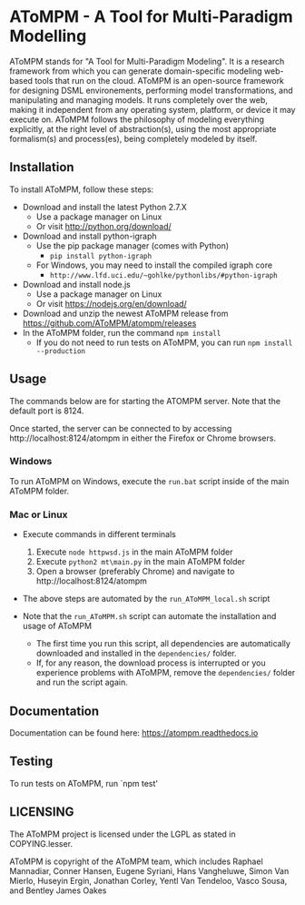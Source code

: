 # AToMPM - A Tool for Multi-Paradigm Modelling

AToMPM stands for "A Tool for Multi-Paradigm Modeling". It is a research framework from which you can generate domain-specific modeling web-based tools that run on the cloud. AToMPM is an open-source framework for designing DSML environements, performing model transformations, and manipulating and managing models. It runs completely over the web, making it independent from any operating system, platform, or device it may execute on. AToMPM follows the philosophy of modeling everything explicitly, at the right level of abstraction(s), using the most appropriate formalism(s) and process(es), being completely modeled by itself.

## Installation

To install AToMPM, follow these steps:
* Download and install the latest Python 2.7.X
    * Use a package manager on Linux
    * Or visit http://python.org/download/
* Download and install python-igraph
    * Use the pip package manager (comes with Python)
        * `pip install python-igraph`
    * For Windows, you may need to install the compiled igraph core
        * `http://www.lfd.uci.edu/~gohlke/pythonlibs/#python-igraph`
* Download and install node.js
    * Use a package manager on Linux
    * Or visit https://nodejs.org/en/download/
* Download and unzip the newest AToMPM release from https://github.com/AToMPM/atompm/releases
* In the AToMPM folder, run the command `npm install`
    * If you do not need to run tests on AToMPM, you can run `npm install --production`

## Usage

The commands below are for starting the ATOMPM server. Note that the default port is 8124.

Once started, the server can be connected to by accessing http://localhost:8124/atompm in either the Firefox or Chrome browsers.

### Windows
To run AToMPM on Windows, execute the `run.bat` script inside of the main AToMPM folder.

### Mac or Linux
* Execute commands in different terminals
    1. Execute `node httpwsd.js` in the main AToMPM folder
    2. Execute `python2 mt\main.py` in the main AToMPM folder
    3. Open a browser (preferably Chrome) and navigate to http://localhost:8124/atompm

* The above steps are automated by the `run_AToMPM_local.sh` script
* Note that the `run_AToMPM.sh` script can automate the installation and usage of AToMPM
    * The first time you run this script, all dependencies are automatically downloaded and installed in the `dependencies/` folder.
    * If, for any reason, the download process is interrupted or you experience problems with AToMPM, remove the `dependencies/` folder and run the script again.


## Documentation
Documentation can be found here: https://atompm.readthedocs.io

## Testing
To run tests on AToMPM, run `npm test'

## LICENSING
The AToMPM project is licensed under the LGPL as stated in COPYING.lesser.

AToMPM is copyright of the AToMPM team, which includes Raphael Mannadiar, Conner Hansen, Eugene Syriani, Hans Vangheluwe, Simon Van Mierlo, Huseyin Ergin, Jonathan Corley, Yentl Van Tendeloo, Vasco Sousa, and Bentley James Oakes
